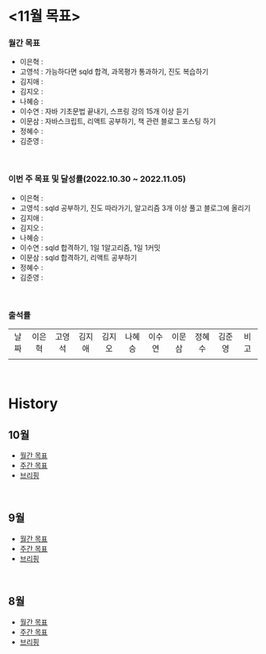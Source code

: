 # <11월 목표>

### 월간 목표

- 이은혁 : 
- 고영석 : 가능하다면 sqld 합격, 과목평가 통과하기, 진도 복습하기
- 김지애 : 
- 김지오 : 
- 나혜승 : 
- 이수연 : 자바 기초문법 끝내기, 스프링 강의 15개 이상 듣기
- 이문삼 : 자바스크립트, 리액트 공부하기, 책 관련 블로그 포스팅 하기
- 정혜수 : 
- 김준영 : 

</br>

### 이번 주 목표 및 달성률(2022.10.30 ~ 2022.11.05)

- 이은혁 : 
- 고영석 : sqld 공부하기, 진도 따라가기, 알고리즘 3개 이상 풀고 블로그에 올리기
- 김지애 : 
- 김지오 : 
- 나혜승 : 
- 이수연 : sqld 합격하기, 1일 1알고리즘, 1일 1커밋
- 이문삼 : sqld 합격하기, 리액트 공부하기
- 정혜수 : 
- 김준영 : 

</br>

### 출석률

<table style="text-align: center;">
<tr>
<td>날짜</td>
<td>이은혁</td>
<td>고영석</td>
<td>김지애</td>
<td>김지오</td>
<td>나혜승</td>
<td>이수연</td>
<td>이문삼</td>
<td>정혜수</td>
<td>김준영</td>
<td>비 고</td>
</tr>
<tr>
<td></td>
<td></td>
<td></td>
<td></td>
<td></td>
<td></td>
<td></td>
<td></td>
<td></td>
<td></td>
<td></td>
</tr>
</table>
</br>

# History


## 10월

- [월간 목표](./History/October_2022.md) </br>
- [주간 목표](./History/October_2022.md) </br>
- [브리핑](https://github.com/itmakesmesoft/Steady-Study/discussions)

</br>

## 9월

- [월간 목표](./History/September_2022.md) </br>
- [주간 목표](./History/September_2022.md) </br>
- [브리핑](https://github.com/itmakesmesoft/Steady-Study/discussions)

</br>

## 8월

- [월간 목표](./History/August_2022.md) </br>
- [주간 목표](./History/August_2022.md) </br>
- [브리핑](https://github.com/itmakesmesoft/Steady-Study/discussions)
